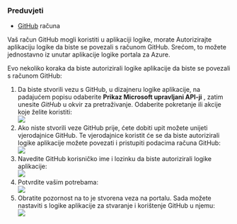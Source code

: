 ### <a name="prerequisites"></a>Preduvjeti
- [GitHub](http://GitHub.com) računa 

Vaš račun GitHub mogli koristiti u aplikaciji logike, morate Autorizirajte aplikaciju logike da biste se povezali s računom GitHub. Srećom, to možete jednostavno iz unutar aplikacije logike portala za Azure. 

Evo nekoliko koraka da biste autorizirali logike aplikacije da biste se povezali s računom GitHub:

1. Da biste stvorili vezu s GitHub, u dizajneru logike aplikacije, na padajućem popisu odaberite **Prikaz Microsoft upravljani API-ji** , zatim unesite *GitHub* u okvir za pretraživanje. Odaberite pokretanje ili akcije koje želite koristiti:  
  ![](./media/connectors-create-api-github/github-1.png)
2. Ako niste stvorili veze GitHub prije, ćete dobiti upit možete unijeti vjerodajnice GitHub. Te vjerodajnice koristit će se da biste autorizirali logike aplikacije možete povezati i pristupiti podacima računa GitHub:  
  ![](./media/connectors-create-api-github/github-2.png)
3. Navedite GitHub korisničko ime i lozinku da biste autorizirali logike aplikacije:  
  ![](./media/connectors-create-api-github/github-3.png)   
4. Potvrdite vašim potrebama:  
  ![](./media/connectors-create-api-github/github-4.png)   
5. Obratite pozornost na to je stvorena veza na portalu. Sada možete nastaviti s logike aplikacije za stvaranje i korištenje GitHub u njemu:   
  ![](./media/connectors-create-api-github/github-5.png)   

